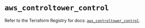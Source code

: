 # `aws_controltower_control`

Refer to the Terraform Registry for docs: [`aws_controltower_control`](https://registry.terraform.io/providers/hashicorp/aws/6.11.0/docs/resources/controltower_control).
